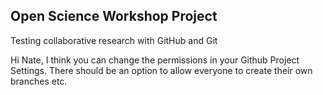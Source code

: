 ## Open Science Workshop Project


Testing collaborative research with GitHub and Git

Hi Nate, I think you can change the permissions in your Github Project Settings. There should be an option to allow everyone to create their own branches etc. 

